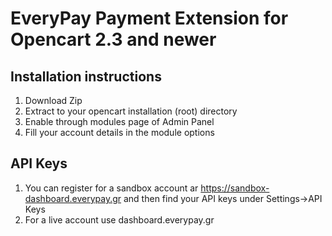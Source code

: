# EveryPay Payment Extension for Opencart 2.3 and newer

## Installation instructions

1. Download Zip
2. Extract to your opencart installation (root) directory
4. Enable through modules page of Admin Panel
5. Fill your account details in the module options

## API Keys

1. You can register for a sandbox account ar https://sandbox-dashboard.everypay.gr and then find your API keys under Settings->API Keys
2. For a live account use dashboard.everypay.gr